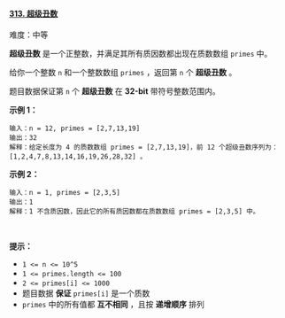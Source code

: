 ﻿#### [313\. 超级丑数](https://leetcode.cn/problems/super-ugly-number/)

难度：中等

**超级丑数** 是一个正整数，并满足其所有质因数都出现在质数数组 `primes` 中。

给你一个整数 `n` 和一个整数数组 `primes` ，返回第 `n` 个 **超级丑数** 。

题目数据保证第 `n` 个 **超级丑数** 在 **32-bit** 带符号整数范围内。

**示例 1：**

```
输入：n = 12, primes = [2,7,13,19]
输出：32 
解释：给定长度为 4 的质数数组 primes = [2,7,13,19]，前 12 个超级丑数序列为：[1,2,4,7,8,13,14,16,19,26,28,32] 。
```

**示例 2：**

```
输入：n = 1, primes = [2,3,5]
输出：1
解释：1 不含质因数，因此它的所有质因数都在质数数组 primes = [2,3,5] 中。
```

 

**提示：**

-   `1 <= n <= 10^5`
-   `1 <= primes.length <= 100`
-   `2 <= primes[i] <= 1000`
-   题目数据 **保证** `primes[i]` 是一个质数
-   `primes` 中的所有值都 **互不相同** ，且按 **递增顺序** 排列
